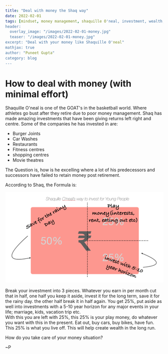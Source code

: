 ```yaml
---
title: "Deal with money the Shaq way"
date: 2022-02-01
tags: [mindset, money management, shaquille O'neal, investment, wealth, wealth creation]
header:
  overlay_image: "/images/2022-02-01-money.jpg"
  teaser: "/images/2022-02-01-money.jpg"
excerpt: "Deal with your money like Shaquille O'neal"
mathjax: true
author: "Puneet Gupta"
category: blog
---
```


# How to deal with money (with minimal effort)

Shaquille O'neal is one of the GOAT's in the basketball world. Where athletes go bust after they retire due to poor money management. Shaq has made amazing investments that have been giving returns left right and centre. Some of the companies he has invested in are:

* Burger Joints
* Car Washes
* Restaurants
* Fitness centres
* shopping centres
* Movie theatres

The Question is, how is he excelling where a lot of his predecessors and successors have failed to retain money post retirement.

According to Shaq, the Formula is:

![Shaq's investment plan](/images/2022-02-01-shaq.png "Shaq's investment plan for youngsters")

Break your investment into 3 pieces. Whatever you earn in per month cut that in half, one half you keep it aside, invest it for the long term, save it for the rainy day. the other half break it in half again. You get 25%, put aside as well into investments with a 5-10 year horizon for any major events in your life; marriage, kids, vacation trip etc. <br />
With this you are left with 25%, this 25% is your play money, do whatever you want with this in the present. Eat out, buy cars, buy bikes, have fun. This 25% is what you live off. This will help create wealth in the long run.


How do you take care of your money situation?

~P
